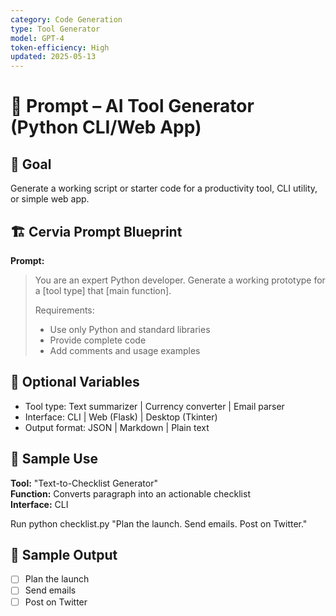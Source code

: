 ```yaml
---
category: Code Generation
type: Tool Generator
model: GPT-4
token-efficiency: High
updated: 2025-05-13
---
```


# 🔧 Prompt – AI Tool Generator (Python CLI/Web App)

## 🧠 Goal  
Generate a working script or starter code for a productivity tool, CLI utility, or simple web app.

## 🏗️ Cervia Prompt Blueprint

**Prompt:**

> You are an expert Python developer. Generate a working prototype for a [tool type] that [main function].  
>  
> Requirements:  
> - Use only Python and standard libraries  
> - Provide complete code  
> - Add comments and usage examples

## 🔄 Optional Variables  
- Tool type: Text summarizer | Currency converter | Email parser  
- Interface: CLI | Web (Flask) | Desktop (Tkinter)  
- Output format: JSON | Markdown | Plain text  

## 🧪 Sample Use  
**Tool:** "Text-to-Checklist Generator"  
**Function:** Converts paragraph into an actionable checklist  
**Interface:** CLI  

Run
python checklist.py "Plan the launch. Send emails. Post on Twitter."
## 🧠 Sample Output


- [ ] Plan the launch  
- [ ] Send emails  
- [ ] Post on Twitter
